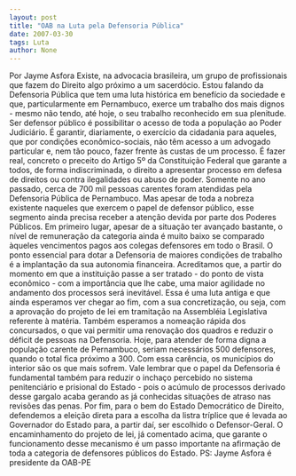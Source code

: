 ```yaml
---
layout: post
title: "OAB na Luta pela Defensoria Pública"
date: 2007-03-30
tags: Luta
author: None
---
```

Por Jayme Asfora
Existe, na advocacia brasileira, um grupo de profissionais que fazem do Direito algo próximo a um sacerdócio. Estou falando da Defensoria Pública que tem uma luta histórica em benefício da sociedade e que, particularmente em Pernambuco, exerce um trabalho dos mais dignos - mesmo não tendo, até hoje, o seu trabalho reconhecido em sua plenitude.
Ser defensor público é possibilitar o acesso de toda a população ao Poder Judiciário. É garantir, diariamente, o exercício da cidadania para aqueles, que por condições econômico-sociais, não têm acesso a um advogado particular e, nem tão pouco, fazer frente às custas de um processo. É fazer real, concreto o preceito do Artigo 5º da Constituição Federal que garante a todos, de forma indiscriminada, o direito a apresentar processo em defesa de direitos ou contra ilegalidades ou abuso de poder. Somente no ano passado, cerca de 700 mil pessoas carentes foram atendidas pela Defensoria Pública de Pernambuco.
Mas apesar de toda a nobreza existente naqueles que exercem o papel de defensor público, esse segmento ainda precisa receber a atenção devida por parte dos Poderes Públicos. Em primeiro lugar, apesar de a situação ter avançado bastante, o nível de remuneração da categoria ainda é muito baixo se comparado àqueles vencimentos pagos aos colegas defensores em todo o Brasil.
O ponto essencial para dotar a Defensoria de maiores condições de trabalho é a implantação da sua autonomia financeira. Acreditamos que, a partir do momento em que a instituição passe a ser tratado - do ponto de vista econômico - com a importância que lhe cabe, uma maior agilidade no andamento dos processos será inevitável. Essa é uma luta antiga e que ainda esperamos ver chegar ao fim, com a sua concretização, ou seja, com a aprovação do projeto de lei em tramitação na Assembléia Legislativa referente à matéria. 
Também esperamos a nomeação rápida dos concursados, o que vai permitir uma renovação dos quadros e reduzir o déficit de pessoas na Defensoria. Hoje, para atender de forma digna a população carente de Pernambuco, seriam necessários 500 defensores, quando o total fica próximo a 300. Com essa carência, os municípios do interior são os que mais sofrem. Vale lembrar que o papel da Defensoria é fundamental também para reduzir o inchaço percebido no sistema penitenciário e prisional do Estado - pois o acúmulo de processos derivado desse gargalo acaba gerando as já conhecidas situações de atraso nas revisões das penas. 
Por fim, para o bem do Estado Democrático de Direito, defendemos a eleição direta para a escolha da listra tríplice que é levada ao Governador do Estado para, a partir daí, ser escolhido o Defensor-Geral. O encaminhamento do projeto de lei, já comentado acima, que garante o funcionamento desse mecanismo é um passo importante na afirmação de toda a categoria de defensores públicos do Estado.
PS: Jayme Asfora é presidente da OAB-PE 